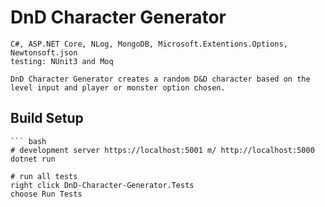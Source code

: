 # DnD Character Generator
	C#, ASP.NET Core, NLog, MongoDB, Microsoft.Extentions.Options, Newtonsoft.json
	testing: NUnit3 and Moq
		
	DnD Character Generator creates a random D&D character based on the level input and player or monster option chosen. 

## Build Setup
	``` bash
	# development server https://localhost:5001 m/ http://localhost:5000
	dotnet run
	
	# run all tests
	right click DnD-Character-Generator.Tests
	choose Run Tests

